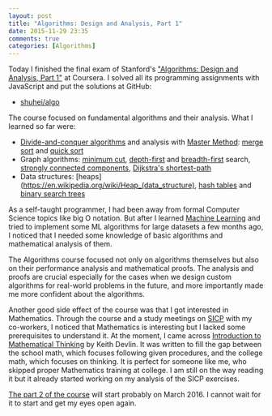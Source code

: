 ```yaml
---
layout: post
title: "Algorithms: Design and Analysis, Part 1"
date: 2015-11-29 23:35
comments: true
categories: [Algorithms]
---
```


Today I finished the final exam of Stanford's ["Algorithms: Design and Analysis, Part 1"](https://www.coursera.org/course/algo) at Coursera. I solved all its programming assignments with JavaScript and put the solutions at GitHub:

- [shuhei/algo](https://github.com/shuhei/algo)

The course focused on fundamental algorithms and their analysis. What I learned so far were:

- [Divide-and-conquer algorithms](https://en.wikipedia.org/wiki/Divide_and_conquer_algorithms) and analysis with [Master Method](https://en.wikipedia.org/wiki/Master_theorem): [merge sort](https://en.wikipedia.org/wiki/Merge_sort) and [quick sort](https://en.wikipedia.org/wiki/Quicksort)
- Graph algorithms: [minimum cut](https://en.wikipedia.org/wiki/Minimum_cut), [depth-first](https://en.wikipedia.org/wiki/Depth-first_search) and [breadth-first](https://en.wikipedia.org/wiki/Breadth-first_search) search, [strongly connected components](https://en.wikipedia.org/wiki/Strongly_connected_component), [Dijkstra's shortest-path](https://en.wikipedia.org/wiki/Dijkstra%27s_algorithm)
- Data structures: [heaps](https://en.wikipedia.org/wiki/Heap_(data_structure), [hash tables](https://en.wikipedia.org/wiki/Hash_table) and [binary search trees](https://en.wikipedia.org/wiki/Binary_search_tree)

As a self-taught programmer, I had been away from formal Computer Science topics like big O notation. But after I learned [Machine Learning](https://www.coursera.org/learn/machine-learning) and tried to implement some ML algorithms for large datasets a few months ago, I noticed that I needed some knowledge of basic algorithms and mathematical analysis of them.

The Algorithms course focused not only on algorithms themselves but also on their performance analysis and mathematical proofs. The analysis and proofs are crucial especially for the cases when we design custom algorithms for real-world problems in the future, and more importantly made me more confident about the algorithms.

Another good side effect of the course was that I got interested in Mathematics. Through the course and a study meetings on [SICP](https://mitpress.mit.edu/sicp/) with my co-workers, I noticed that Mathematics is interesting but I lacked some prerequisites to understand it. At the moment, I came across [Introduction to Mathematical Thinking](http://www.amazon.com/Introduction-Mathematical-Thinking-Keith-Devlin/dp/0615653634) by Keith Devlin. It was written to fill the gap between the school math, which focuses following given procedures, and the college math, which focuses on thinking. It is perfect for someone like me, who skipped proper Mathematics training at college. I am still on the way reading it but it already started working on my analysis of the SICP exercises.

[The part 2 of the course](https://www.coursera.org/course/algo2) will start probably on March 2016. I cannot wait for it to start and get my eyes open again.
